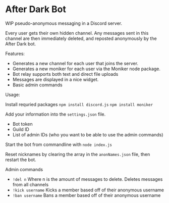 # After Dark Bot 

WIP pseudo-anonymous messaging in a Discord server.

Every user gets their own hidden channel. 
Any messages sent in this channel are then immediately deleted, and reposted anonymously by the After Dark bot.

Features:
 + Generates a new channel for each user that joins the server.
 + Generates a new moniker for each user via the Moniker node package.
 + Bot relay supports both text and direct file uploads
 + Messages are displayed in a nice widget.
 + Basic admin commands
 
Usage:

Install requried packages
`npm install discord.js`
`npm install moniker`

Add your information into the `settings.json` file.
 + Bot token
 + Guild ID
 + List of admin IDs (who you want to be able to use the admin commands)
 
Start the bot from commandline with `node index.js`

Reset nicknames by clearing the array in the `anonNames.json` file, then restart the bot.

Admin commands
 + `!del n` Where n is the amount of messages to delete. Deletes messages from all channels
 + `!kick username` Kicks a member based off of their anonymous username
 + `!ban username` Bans a member based off of their anonymous username
